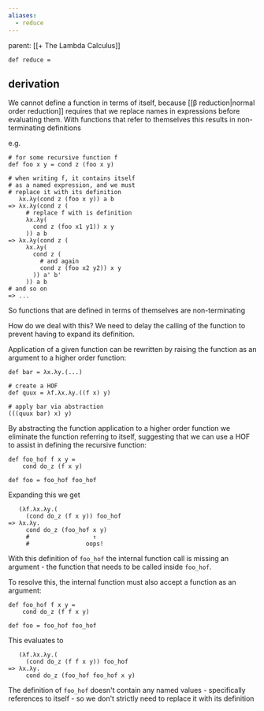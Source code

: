 ```yaml
---
aliases:
  - reduce
---
```


parent: [[+ The Lambda Calculus]]

```
def reduce =
```

## derivation

We cannot define a function in terms of itself, because [[β reduction|normal order reduction]] requires that we replace names in expressions before evaluating them. With functions that refer to themselves this results in non-terminating definitions

e.g.

```
# for some recursive function f
def foo x y = cond z (foo x y)

# when writing f, it contains itself
# as a named expression, and we must
# replace it with its definition
   λx.λy(cond z (foo x y)) a b
=> λx.λy(cond z (
     # replace f with is definition
     λx.λy(
       cond z (foo x1 y1)) x y
     )) a b
=> λx.λy(cond z (
     λx.λy(
       cond z (
         # and again
         cond z (foo x2 y2)) x y
       )) a' b'
     )) a b
# and so on
=> ...
```

So functions that are defined in terms of themselves are non-terminating

How do we deal with this? We need to delay the calling of the function to prevent having to expand its definition. 

Application of a given function can be rewritten by raising the function as an argument to a higher order function:

```
def bar = λx.λy.(...)

# create a HOF
def quux = λf.λx.λy.((f x) y)

# apply bar via abstraction
(((quux bar) x) y)
```

By abstracting the function application to a higher order function we eliminate the function referring to itself, suggesting that we can use a HOF to assist in defining the recursive function:

```
def foo_hof f x y = 
	cond do_z (f x y)

def foo = foo_hof foo_hof
```

Expanding this we get

```
   (λf.λx.λy.(
     (cond do_z (f x y)) foo_hof
=> λx.λy.
     cond do_z (foo_hof x y)
     #                  ↑
     #                oops!
```

With this definition of `foo_hof` the internal function call is missing an argument - the function that needs to be called inside `foo_hof`. 

To resolve this, the internal function must also accept a function as an argument:

```
def foo_hof f x y =
	cond do_z (f f x y)

def foo = foo_hof foo_hof
```

This evaluates to

```
   (λf.λx.λy.(
     (cond do_z (f f x y)) foo_hof
=> λx.λy.
     cond do_z (foo_hof foo_hof x y)
```

The definition of `foo_hof` doesn't contain any named values - specifically references to itself - so we don't strictly need to replace it with its definition